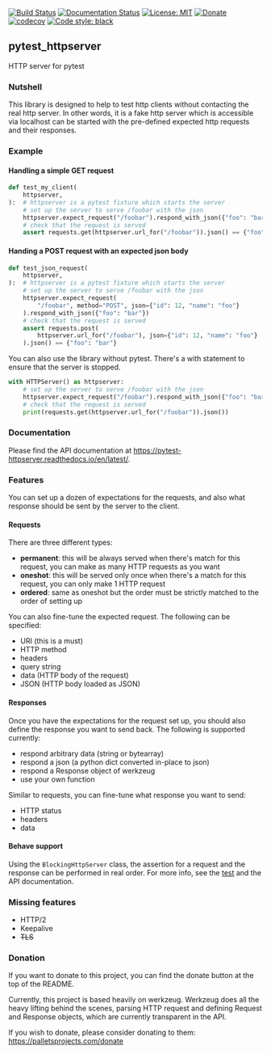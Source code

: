 [![Build Status](https://github.com/csernazs/pytest-httpserver/workflows/build/badge.svg?branch=master)](https://github.com/csernazs/pytest-httpserver/actions?query=workflow%3Abuild+branch%3Amaster)
[![Documentation Status](https://readthedocs.org/projects/pytest-httpserver/badge/?version=latest)](https://pytest-httpserver.readthedocs.io/en/latest/?badge=latest)
 [![License: MIT](https://img.shields.io/badge/License-MIT-blue.svg)](https://opensource.org/licenses/MIT)
[![Donate](https://img.shields.io/badge/Donate-PayPal-green.svg)](https://www.paypal.com/cgi-bin/webscr?cmd=_donations&business=K6PU3AGBZW4QC&item_name=pytest-httpserver&currency_code=EUR&source=url)
[![codecov](https://codecov.io/gh/csernazs/pytest-httpserver/branch/master/graph/badge.svg?token=MX2JXbHqRH)](https://codecov.io/gh/csernazs/pytest-httpserver)
[![Code style: black](https://img.shields.io/badge/code%20style-black-000000.svg)](https://github.com/psf/black)

## pytest_httpserver

HTTP server for pytest


### Nutshell

This library is designed to help to test http clients without contacting the real http server.
In other words, it is a fake http server which is accessible via localhost can be started with
the pre-defined expected http requests and their responses.

### Example

#### Handling a simple GET request
```python
def test_my_client(
    httpserver,
):  # httpserver is a pytest fixture which starts the server
    # set up the server to serve /foobar with the json
    httpserver.expect_request("/foobar").respond_with_json({"foo": "bar"})
    # check that the request is served
    assert requests.get(httpserver.url_for("/foobar")).json() == {"foo": "bar"}
```

#### Handing a POST request with an expected json body
```python
def test_json_request(
    httpserver,
):  # httpserver is a pytest fixture which starts the server
    # set up the server to serve /foobar with the json
    httpserver.expect_request(
        "/foobar", method="POST", json={"id": 12, "name": "foo"}
    ).respond_with_json({"foo": "bar"})
    # check that the request is served
    assert requests.post(
        httpserver.url_for("/foobar"), json={"id": 12, "name": "foo"}
    ).json() == {"foo": "bar"}
```


You can also use the library without pytest. There's a with statement to ensure that the server is stopped.


```python
with HTTPServer() as httpserver:
    # set up the server to serve /foobar with the json
    httpserver.expect_request("/foobar").respond_with_json({"foo": "bar"})
    # check that the request is served
    print(requests.get(httpserver.url_for("/foobar")).json())
```

### Documentation

Please find the API documentation at https://pytest-httpserver.readthedocs.io/en/latest/.

### Features

You can set up a dozen of expectations for the requests, and also what response should be sent by the server to the client.


#### Requests

There are three different types:

- **permanent**: this will be always served when there's match for this request, you can make as many HTTP requests as you want
- **oneshot**: this will be served only once when there's a match for this request, you can only make 1 HTTP request
- **ordered**: same as oneshot but the order must be strictly matched to the order of setting up

You can also fine-tune the expected request. The following can be specified:

- URI (this is a must)
- HTTP method
- headers
- query string
- data (HTTP body of the request)
- JSON (HTTP body loaded as JSON)


#### Responses

Once you have the expectations for the request set up, you should also define the response you want to send back.
The following is supported currently:

- respond arbitrary data (string or bytearray)
- respond a json (a python dict converted in-place to json)
- respond a Response object of werkzeug
- use your own function

Similar to requests, you can fine-tune what response you want to send:

- HTTP status
- headers
- data


#### Behave support

Using the `BlockingHttpServer` class, the assertion for a request and the response can be performed in real order.
For more info, see the [test](tests/test_blocking_http_server.py) and the API documentation.


### Missing features
* HTTP/2
* Keepalive
* ~~TLS~~

### Donation

If you want to donate to this project, you can find the donate button at the top
of the README.

Currently, this project is based heavily on werkzeug. Werkzeug does all the heavy lifting
behind the scenes, parsing HTTP request and defining Request and Response objects, which
are currently transparent in the API.

If you wish to donate, please consider donating to them: https://palletsprojects.com/donate
